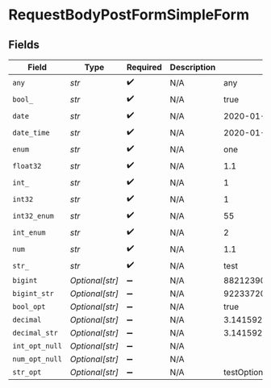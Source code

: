 # RequestBodyPostFormSimpleForm


## Fields

| Field                        | Type                         | Required                     | Description                  | Example                      |
| ---------------------------- | ---------------------------- | ---------------------------- | ---------------------------- | ---------------------------- |
| `any`                        | *str*                        | :heavy_check_mark:           | N/A                          | any                          |
| `bool_`                      | *str*                        | :heavy_check_mark:           | N/A                          | true                         |
| `date`                       | *str*                        | :heavy_check_mark:           | N/A                          | 2020-01-01                   |
| `date_time`                  | *str*                        | :heavy_check_mark:           | N/A                          | 2020-01-01T00:00:00.001Z     |
| `enum`                       | *str*                        | :heavy_check_mark:           | N/A                          | one                          |
| `float32`                    | *str*                        | :heavy_check_mark:           | N/A                          | 1.1                          |
| `int_`                       | *str*                        | :heavy_check_mark:           | N/A                          | 1                            |
| `int32`                      | *str*                        | :heavy_check_mark:           | N/A                          | 1                            |
| `int32_enum`                 | *str*                        | :heavy_check_mark:           | N/A                          | 55                           |
| `int_enum`                   | *str*                        | :heavy_check_mark:           | N/A                          | 2                            |
| `num`                        | *str*                        | :heavy_check_mark:           | N/A                          | 1.1                          |
| `str_`                       | *str*                        | :heavy_check_mark:           | N/A                          | test                         |
| `bigint`                     | *Optional[str]*              | :heavy_minus_sign:           | N/A                          | 8821239038968084             |
| `bigint_str`                 | *Optional[str]*              | :heavy_minus_sign:           | N/A                          | 9223372036854775808          |
| `bool_opt`                   | *Optional[str]*              | :heavy_minus_sign:           | N/A                          | true                         |
| `decimal`                    | *Optional[str]*              | :heavy_minus_sign:           | N/A                          | 3.141592653589793            |
| `decimal_str`                | *Optional[str]*              | :heavy_minus_sign:           | N/A                          | 3.14159265358979344719667586 |
| `int_opt_null`               | *Optional[str]*              | :heavy_minus_sign:           | N/A                          |                              |
| `num_opt_null`               | *Optional[str]*              | :heavy_minus_sign:           | N/A                          |                              |
| `str_opt`                    | *Optional[str]*              | :heavy_minus_sign:           | N/A                          | testOptional                 |